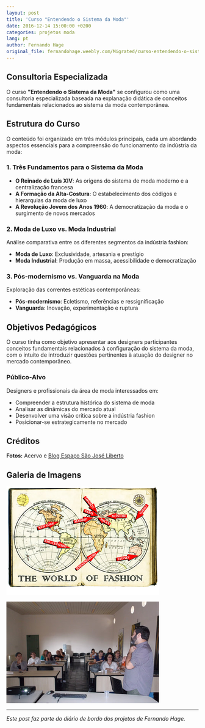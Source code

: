 ```yaml
---
layout: post
title: 'Curso "Entendendo o Sistema da Moda"'
date: 2016-12-14 15:00:00 +0200
categories: projetos moda
lang: pt
author: Fernando Hage
original_file: fernandohage.weebly.com/Migrated/curso-entendendo-o-sistema-da-moda.html
---
```


## Consultoria Especializada

O curso **"Entendendo o Sistema da Moda"** se configurou como uma consultoria especializada baseada na explanação didática de conceitos fundamentais relacionados ao sistema da moda contemporânea.

## Estrutura do Curso

O conteúdo foi organizado em três módulos principais, cada um abordando aspectos essenciais para a compreensão do funcionamento da indústria da moda:

### 1. Três Fundamentos para o Sistema da Moda

- **O Reinado de Luís XIV**: As origens do sistema de moda moderno e a centralização francesa
- **A Formação da Alta-Costura**: O estabelecimento dos códigos e hierarquias da moda de luxo
- **A Revolução Jovem dos Anos 1960**: A democratização da moda e o surgimento de novos mercados

### 2. Moda de Luxo vs. Moda Industrial

Análise comparativa entre os diferentes segmentos da indústria fashion:

- **Moda de Luxo**: Exclusividade, artesania e prestígio
- **Moda Industrial**: Produção em massa, acessibilidade e democratização

### 3. Pós-modernismo vs. Vanguarda na Moda

Exploração das correntes estéticas contemporâneas:

- **Pós-modernismo**: Ecletismo, referências e ressignificação
- **Vanguarda**: Inovação, experimentação e ruptura

## Objetivos Pedagógicos

O curso tinha como objetivo apresentar aos designers participantes conceitos fundamentais relacionados à configuração do sistema da moda, com o intuito de introduzir questões pertinentes à atuação do designer no mercado contemporâneo.

### Público-Alvo

Designers e profissionais da área de moda interessados em:

- Compreender a estrutura histórica do sistema de moda
- Analisar as dinâmicas do mercado atual
- Desenvolver uma visão crítica sobre a indústria fashion
- Posicionar-se estrategicamente no mercado

## Créditos

**Fotos:** Acervo e [Blog Espaço São José Liberto](http://espacosaojose.com.br/)

## Galeria de Imagens

![Curso "Entendendo o Sistema da Moda"](/assets/images/curso-entendendo-o-sistema-da-moda-01.jpg)

![Curso "Entendendo o Sistema da Moda"](/assets/images/curso-entendendo-o-sistema-da-moda-02.jpg)

---

*Este post faz parte do diário de bordo dos projetos de Fernando Hage.*
